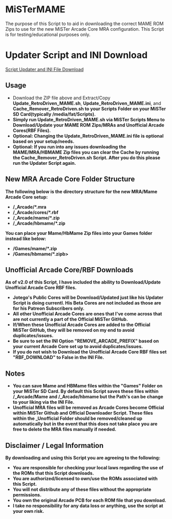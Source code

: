 # MiSTerMAME
The purpose of this Script to to aid in downloading the correct MAME ROM Zips to use for the new MiSTer Arcade Core MRA configuration. This Script is for testing/educational purposes only.

# Updater Script and INI Download

<a href="https://cloud.retrodriven.com/index.php/s/Updater/download"> Script Updater and INI File Download </a>

## Usage ##
* Download the ZIP file above and Extract/Copy <b>Update_RetroDriven_MAME.sh</b>, <b>Update_RetroDriven_MAME.ini</b>, and <b>Cache_Remover_RetroDriven.sh<b> to your Scripts Folder on your MiSTer SD Card(typically /media/fat/Scripts).
* Simply run <b>Update_RetroDriven_MAME.sh</b> via MiSTer Scripts Menu to Download/Update your MAME ROM Zips/MRAs and Unofficial Arcade Cores(RBF Files).
* Optional: Changing the <b>Update_RetroDriven_MAME.ini</b> file is optional based on your setup/needs.
* Optional: If you run into any issues downloading the MAME/MRA/HBMAME Zip files you can clear the Cache by running the <b>Cache_Remover_RetroDriven.sh<b> Script. After you do this please run the Updater Script again.

## New MRA Arcade Core Folder Structure ##
The following below is the directory structure for the new MRA/Mame Arcade Core setup: 

* /_Arcade/*.mra
* /_Arcade/cores/*.rbf
* /_Arcade/mame/*.zip 
* /_Arcade/hbmame/*.zip

You can place your Mame/HbMame Zip files into your Games folder instead like below: 
* /Games/mame/*.zip
* /Games/hbmame/*.zipb>

## Unofficial Arcade Core/RBF Downloads ##
As of v2.0 of this Script, I have included the ability to Download/Update Unofficial Arcade Core RBF files.

* Jotego's Public Cores will be Download/Updated just like his Updater Script is doing currentl. His Beta Cores are not included as those are for his Patreon Subscribers only.
* All other Unofficial Arcade Cores are ones that I've come across that are not currently a part of the Official MiSTer GitHub.
* If/When these Unofficial Arcade Cores are added to the Official MiSTer GitHub, they will be removed on my end to avoid duplicates/issues.
* Be sure to set the INI Option "REMOVE_ARCADE_PREFIX" based on your current Arcade Core set up to avoid duplicates/issues. 
* If you do not wish to Download the Unofficial Arcade Core RBF files set "RBF_DOWNLOAD" to False in the INI File.

## Notes ##
* You can save Mame and HBMame files within the "Games" Folder on your MiSTer SD Card. By default this Script saves these files within /_Arcade/Mame and /_Arcade/hbmame but the Path's can be change to your liking via the INI File.
* Unofficial MRA files will be removed as Arcade Cores become Official within MiSTer Github and Official Downloader Script. These files within the _Unofficial Folder should be removed/cleaned up automatically but in the event that this does not take place you are free to delete the MRA files manually if needed. 

## Disclaimer / Legal Information
By downloading and using this Script you are agreeing to the following:

* You are responsible for checking your local laws regarding the use of the ROMs that this Script downloads.
* You are authorized/licensed to own/use the ROMs associated with this Script.
* You will not distribute any of these files without the appropriate permissions.
* You own the original Arcade PCB for each ROM file that you download.
* I take no responsibility for any data loss or anything, use the script at your own risk.
